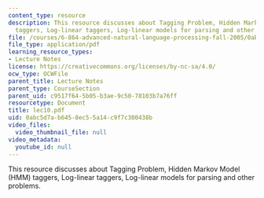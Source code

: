 ```yaml
---
content_type: resource
description: This resource discusses about Tagging Problem, Hidden Markov Model (HMM)
  taggers, Log-linear taggers, Log-linear models for parsing and other problems.
file: /courses/6-864-advanced-natural-language-processing-fall-2005/0abc5d7ab6458ec55a14c9f7c300438b_lec10.pdf
file_type: application/pdf
learning_resource_types:
- Lecture Notes
license: https://creativecommons.org/licenses/by-nc-sa/4.0/
ocw_type: OCWFile
parent_title: Lecture Notes
parent_type: CourseSection
parent_uid: c9517f64-5b05-b3ae-9c50-78103b7a76ff
resourcetype: Document
title: lec10.pdf
uid: 0abc5d7a-b645-8ec5-5a14-c9f7c300438b
video_files:
  video_thumbnail_file: null
video_metadata:
  youtube_id: null
---
```

This resource discusses about Tagging Problem, Hidden Markov Model (HMM) taggers, Log-linear taggers, Log-linear models for parsing and other problems.